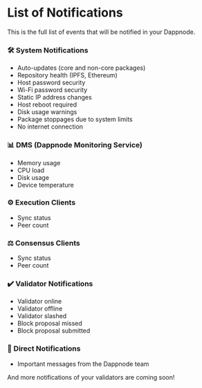 # List of Notifications

This is the full list of events that will be notified in your Dappnode. 

### 🛠️ System Notifications

- Auto-updates (core and non-core packages)
- Repository health (IPFS, Ethereum)
- Host password security
- Wi-Fi password security
- Static IP address changes
- Host reboot required
- Disk usage warnings
- Package stoppages due to system limits
- No internet connection

### 📊 DMS (Dappnode Monitoring Service)

- Memory usage
- CPU load
- Disk usage
- Device temperature

### ⚙️ Execution Clients

- Sync status
- Peer count

### ⚖️ Consensus Clients

- Sync status
- Peer count

### ✔️ Validator Notifications

- Validator online
- Validator offline
- Validator slashed
- Block proposal missed
- Block proposal submitted

### 📡 Direct Notifications

- Important messages from the Dappnode team

And more notifications of your validators are coming soon!
